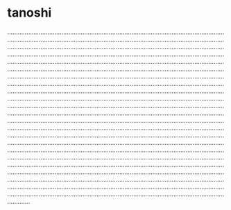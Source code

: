 # tanoshi

.................................................................................................................................................................................................................................................................................................................................................................................................................................................................................................................................................................................................................................................................................................................................................................................................................................................................................................................................................................................................................................................................................................................................................................................................................................................................................................................................................................................................................................................................................................................................................................................................................................................................................................................................................................................................................................................................................................................................................................................................................................................................................................................................................................................................................................................................................................................................................................................................................................................................................................................................................................................................................................................................................................................................................................................................................................................................................................................................................................................